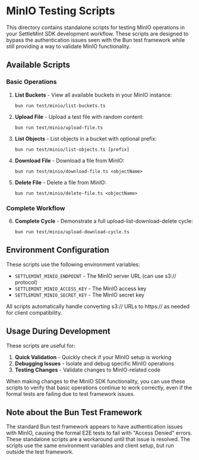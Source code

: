 # MinIO Testing Scripts

This directory contains standalone scripts for testing MinIO operations in your SettleMint SDK development workflow. These scripts are designed to bypass the authentication issues seen with the Bun test framework while still providing a way to validate MinIO functionality.

## Available Scripts

### Basic Operations

1. **List Buckets** - View all available buckets in your MinIO instance:
   ```
   bun run test/minio/list-buckets.ts
   ```

2. **Upload File** - Upload a test file with random content:
   ```
   bun run test/minio/upload-file.ts
   ```

3. **List Objects** - List objects in a bucket with optional prefix:
   ```
   bun run test/minio/list-objects.ts [prefix]
   ```

4. **Download File** - Download a file from MinIO:
   ```
   bun run test/minio/download-file.ts <objectName>
   ```

5. **Delete File** - Delete a file from MinIO:
   ```
   bun run test/minio/delete-file.ts <objectName>
   ```

### Complete Workflow

6. **Complete Cycle** - Demonstrate a full upload-list-download-delete cycle:
   ```
   bun run test/minio/upload-download-cycle.ts
   ```

## Environment Configuration

These scripts use the following environment variables:

- `SETTLEMINT_MINIO_ENDPOINT` - The MinIO server URL (can use s3:// protocol)
- `SETTLEMINT_MINIO_ACCESS_KEY` - The MinIO access key
- `SETTLEMINT_MINIO_SECRET_KEY` - The MinIO secret key

All scripts automatically handle converting s3:// URLs to https:// as needed for client compatibility.

## Usage During Development

These scripts are useful for:

1. **Quick Validation** - Quickly check if your MinIO setup is working
2. **Debugging Issues** - Isolate and debug specific MinIO operations
3. **Testing Changes** - Validate changes to MinIO-related code

When making changes to the MinIO SDK functionality, you can use these scripts to verify that basic operations continue to work correctly, even if the formal tests are failing due to test framework issues.

## Note about the Bun Test Framework

The standard Bun test framework appears to have authentication issues with MinIO, causing the formal E2E tests to fail with "Access Denied" errors. These standalone scripts are a workaround until that issue is resolved. The scripts use the same environment variables and client setup, but run outside the test framework.